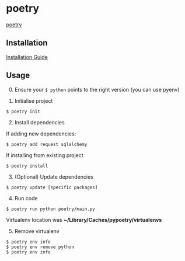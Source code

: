 # poetry

[poetry](https://github.com/sdispater/poetry)

## Installation

[Installation Guide](https://poetry.eustace.io/docs/)

## Usage

0. Ensure your `$ python` points to the right version (you can use pyenv)

1. Initialise project
```
$ poetry init
```

2. Install dependencies

If adding new dependencies:
```
$ poetry add request sqlalchemy
```

If installing from existing project
```
$ poetry install
```

3. (Optional) Update dependencies
```
$ poetry update [specific packages]
```

4. Run code
```
$ poetry run python poetry/main.py
```

Virtualenv location was **~/Library/Caches/pypoetry/virtualenvs**

5. Remove virtualenv
```
$ poetry env info
$ poetry env remove python
$ poetry env info
```
